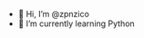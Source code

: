 - 👋 Hi, I’m @zpnzico
- 🌱 I’m currently learning Python

<!---
zpnzico/zpnzico is a ✨ special ✨ repository because its `README.md` (this file) appears on your GitHub profile.
You can click the Preview link to take a look at your changes.
--->
